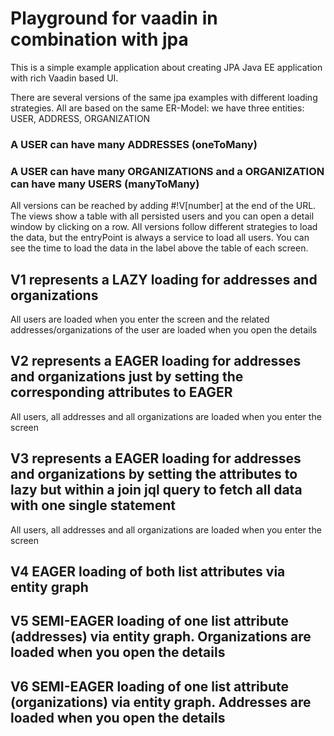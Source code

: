 # Playground for vaadin in combination with jpa

This is a simple example application about creating JPA Java EE application with rich Vaadin based UI.

There are several versions of the same jpa examples with different loading strategies. All are based on the same ER-Model: we have three entities: USER, ADDRESS, ORGANIZATION
### A USER can have many ADDRESSES (oneToMany)
### A USER can have many ORGANIZATIONS and a ORGANIZATION can have many USERS (manyToMany)
All versions can be reached by adding #!V[number] at the end of the URL. The views show a table with all persisted users and you can open a detail window by clicking on a row. All versions follow different strategies to load the data, but the entryPoint is always a service to load all users. You can see the time to load the data in the label above the table of each screen.
## V1 represents a LAZY loading for addresses and organizations
All users are loaded when you enter the screen and the related addresses/organizations of the user are loaded when you open the details
## V2 represents a EAGER loading for addresses and organizations just by setting the corresponding attributes to EAGER
All users, all addresses and all organizations are loaded when you enter the screen
## V3 represents a EAGER loading for addresses and organizations by setting the attributes to lazy but within a join jql query to fetch all data with one single statement
All users, all addresses and all organizations are loaded when you enter the screen
## V4 EAGER loading of both list attributes via entity graph
## V5 SEMI-EAGER loading of one list attribute (addresses) via entity graph. Organizations are loaded when you open the details
## V6 SEMI-EAGER loading of one list attribute (organizations) via entity graph. Addresses are loaded when you open the details